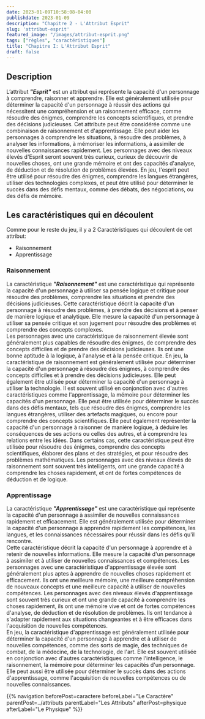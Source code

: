 ```yaml
---
date: 2023-01-09T10:58:08-04:00
publishdate: 2023-01-09
description: "Chapitre 2 - L'Attribut Esprit"
slug: 'attribut-esprit'
featured_image: "/images/attribut-esprit.png"
tags: ["règles", "caractéristiques"]
title: "Chapitre I: L'Attribut Esprit"
draft: false
---
```


## Description
L’attribut ***"Esprit"*** est un attribut qui représente la capacité d'un personnage à comprendre, raisonner et apprendre. Elle est généralement utilisée pour déterminer la capacité d'un personnage à réussir des actions qui nécessitent une compréhension et un raisonnement efficace, comme résoudre des énigmes, comprendre les concepts scientifiques, et prendre des décisions judicieuses.
Cet attribute peut être considérée comme une combinaison de raisonnement et d'apprentissage. Elle peut aider les personnages à comprendre les situations, à résoudre des problèmes, à analyser les informations, à mémoriser les informations, à assimiler de nouvelles connaissances rapidement. Les personnages avec des niveaux élevés d'Esprit seront souvent très curieux, curieux de découvrir de nouvelles choses, ont une grande mémoire et ont des capacités d'analyse, de déduction et de résolution de problèmes élevées.
En jeu, l'esprit peut être utilisé pour résoudre des énigmes, comprendre les langues étrangères, utiliser des technologies complexes, et peut être utilisé pour déterminer le succès dans des défis mentaux, comme des débats, des négociations, ou des défis de mémoire.
## Les caractéristiques qui en découlent
Comme pour le reste du jeu, il y a 2 Caractéristiques qui découlent de cet attribut:
* Raisonnement
* Apprentissage
### Raisonnement
La caractéristique ***"Raisonnement"*** est une caractéristique qui représente la capacité d'un personnage à utiliser sa pensée logique et critique pour résoudre des problèmes, comprendre les situations et prendre des décisions judicieuses. 
Cette caractéristique décrit la capacité d'un personnage à résoudre des problèmes, à prendre des décisions et à penser de manière logique et analytique. Elle mesure la capacité d'un personnage à utiliser sa pensée critique et son jugement pour résoudre des problèmes et comprendre des concepts complexes.  
Les personnages avec une caractéristique de raisonnement élevée sont généralement plus capables de résoudre des énigmes, de comprendre des concepts difficiles et de prendre des décisions judicieuses. Ils ont une bonne aptitude à la logique, à l'analyse et à la pensée critique.
En jeu, la caractéristique de raisonnement est généralement utilisée pour déterminer la capacité d'un personnage à résoudre des énigmes, à comprendre des concepts difficiles et à prendre des décisions judicieuses. Elle peut également être utilisée pour déterminer la capacité d'un personnage à utiliser la technologie. Il est souvent utilisé en conjonction avec d'autres caractéristiques comme l'apprentissage, la mémoire pour déterminer les capacités d'un personnage. Elle peut être utilisée pour déterminer le succès dans des défis mentaux, tels que résoudre des énigmes, comprendre les langues étrangères, utiliser des artefacts magiques, ou encore pour comprendre des concepts scientifiques.
Elle peut également représenter la capacité d'un personnage à raisonner de manière logique, à déduire les conséquences de ses actions ou celles des autres, et à comprendre les relations entre les idées.
Dans certains cas, cette caractéristique peut être utilisée pour résoudre des énigmes, comprendre des concepts scientifiques, élaborer des plans et des stratégies, et pour résoudre des problèmes mathématiques. Les personnages avec des niveaux élevés de raisonnement sont souvent très intelligents, ont une grande capacité à comprendre les choses rapidement, et ont de fortes compétences de déduction et de logique.
### Apprentissage
La caractéristique ***"Apprentissage"*** est une caractéristique qui représente la capacité d'un personnage à assimiler de nouvelles connaissances rapidement et efficacement. Elle est généralement utilisée pour déterminer la capacité d'un personnage à apprendre rapidement les compétences, les langues, et les connaissances nécessaires pour réussir dans les défis qu'il rencontre.  
Cette caractéristique décrit la capacité d'un personnage à apprendre et à retenir de nouvelles informations. Elle mesure la capacité d'un personnage à assimiler et à utiliser de nouvelles connaissances et compétences.
Les personnages avec une caractéristique d'apprentissage élevée sont généralement plus aptes à apprendre de nouvelles choses rapidement et efficacement. Ils ont une meilleure mémoire, une meilleure compréhension de nouveaux concepts et une meilleure capacité à utiliser de nouvelles compétences. Les personnages avec des niveaux élevés d'apprentissage sont souvent très curieux et ont une grande capacité à comprendre les choses rapidement, ils ont une mémoire vive et ont de fortes compétences d'analyse, de déduction et de résolution de problèmes. Ils ont tendance à s'adapter rapidement aux situations changeantes et à être efficaces dans l'acquisition de nouvelles compétences.  
En jeu, la caractéristique d'apprentissage est généralement utilisée pour déterminer la capacité d'un personnage à apprendre et à utiliser de nouvelles compétences, comme des sorts de magie, des techniques de combat, de la médecine, de la technologie, de l'art. Elle est souvent utilisée en conjonction avec d'autres caractéristiques comme l'intelligence, le raisonnement, la mémoire pour déterminer les capacités d'un personnage.  
Elle peut aussi être utilisée pour déterminer le succès dans des actions d'apprentissage, comme l'acquisition de nouvelles compétences ou de nouvelles connaissances.

{{% navigation beforePost=caractere beforeLabel="Le Caractère" parentPost=../attributs parentLabel="Les Attributs" afterPost=physique afterLabel="Le Physique" %}}